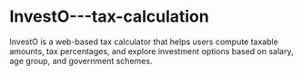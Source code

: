 # InvestO---tax-calculation
InvestO is a web-based tax calculator that helps users compute taxable amounts, tax percentages, and explore investment options based on salary, age group, and government schemes.
